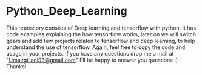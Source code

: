 # Python_Deep_Learning
This repository consists of Deep learning and tensorflow with python. It has code examples explaining the how tensorflow works, later on we will switch gears and add few projects related to tensorflow and deep learning, to help understand the use of tensorflow. Again, feel free to copy the code and usage in your projects. If you have any questions drop me a mail at "Umairgillani93@gmail.com" I'll be happy to answer you questions :) Thanks!
